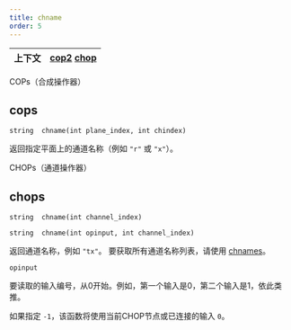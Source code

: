 ```yaml
---
title: chname
order: 5
---
```

| 上下文 | [cop2](../contexts/cop2.html)  [chop](../contexts/chop.html) |
| --- | --- |

COPs（合成操作器）

## cops

`string  chname(int plane_index, int chindex)`

返回指定平面上的通道名称（例如 `"r"` 或 `"x"`）。

CHOPs（通道操作器）

## chops

`string  chname(int channel_index)`

`string  chname(int opinput, int channel_index)`

返回通道名称，例如 `"tx"`。
要获取所有通道名称列表，请使用 [chnames](chnames.html "返回指定CHOP输入的所有通道名称")。

`opinput`

要读取的输入编号，从0开始。例如，第一个输入是0，第二个输入是1，依此类推。

如果指定 `-1`，该函数将使用当前CHOP节点或已连接的输入 `0`。
